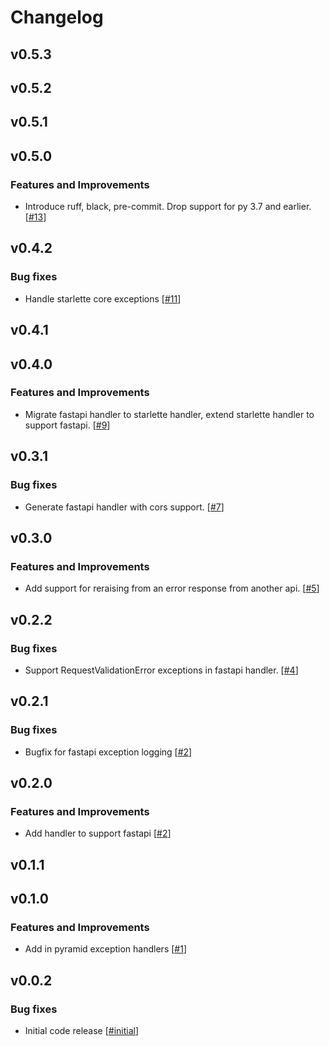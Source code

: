 # Changelog

## v0.5.3

## v0.5.2

## v0.5.1

## v0.5.0

### Features and Improvements

- Introduce ruff, black, pre-commit. Drop support for py 3.7 and earlier. [[#13](https://github.com/EdgyEdgemond/web-error/13)]

## v0.4.2

### Bug fixes

- Handle starlette core exceptions [[#11](https://github.com/EdgyEdgemond/web-error/11)]

## v0.4.1

## v0.4.0

### Features and Improvements

- Migrate fastapi handler to starlette handler, extend starlette handler to support fastapi. [[#9](https://github.com/EdgyEdgemond/web-error/9)]

## v0.3.1

### Bug fixes

- Generate fastapi handler with cors support. [[#7](https://github.com/EdgyEdgemond/web-error/7)]

## v0.3.0

### Features and Improvements

- Add support for reraising from an error response from another api. [[#5](https://github.com/EdgyEdgemond/web-error/5)]

## v0.2.2

### Bug fixes

- Support RequestValidationError exceptions in fastapi handler. [[#4](https://github.com/EdgyEdgemond/web-error/4)]

## v0.2.1

### Bug fixes

- Bugfix for fastapi exception logging [[#2](https://github.com/EdgyEdgemond/web-error/2)]

## v0.2.0

### Features and Improvements

- Add handler to support fastapi [[#2](https://github.com/EdgyEdgemond/web-error/2)]

## v0.1.1

## v0.1.0

### Features and Improvements

- Add in pyramid exception handlers [[#1](https://github.com/EdgyEdgemond/web-error/1)]

## v0.0.2

### Bug fixes

- Initial code release [[#initial](https://github.com/EdgyEdgemond/web-error/initial)]
